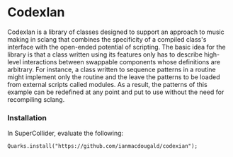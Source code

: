 # CodexIan 
CodexIan is a library of classes designed to support an approach to music making in sclang that combines the specificity of a compiled class's interface with the open-ended potential of scripting. The basic idea for the library is that a class written using its features only has to describe high-level interactions between swappable components whose definitions are arbitrary. For instance, a class written to sequence patterns in a routine might implement only the routine and the leave the patterns to be loaded from external scripts called modules. As a result, the patterns of this example can be redefined at any point and put to use without the need for recompiling sclang.

### Installation
In SuperCollider, evaluate the following: 

`Quarks.install("https://github.com/ianmacdougald/codexian");`

